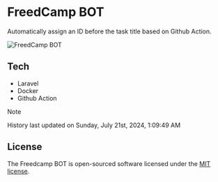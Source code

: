 # FreedCamp BOT

Automatically assign an ID before the task title based on Github Action.

![FreedCamp BOT](https://repository-images.githubusercontent.com/737932867/7d34798b-2680-471c-b089-a78a718d3d6a)

## Tech

- Laravel
- Docker
- Github Action

> [!NOTE]  
> History last updated on Sunday, July 21st, 2024, 1:09:49 AM

## License

The Freedcamp BOT is open-sourced software licensed under the [MIT license](https://opensource.org/licenses/MIT).
